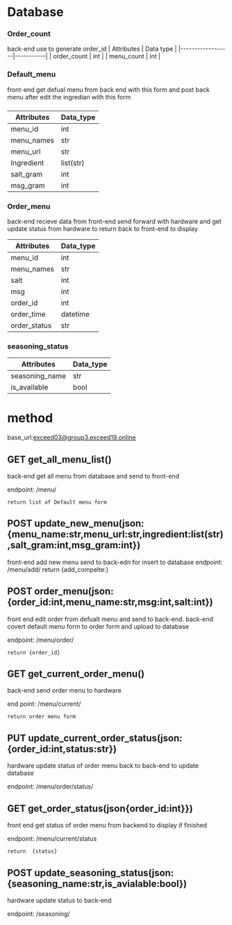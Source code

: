 # Database
### Order_count
back-end use to generate order_id
|    Attributes    | Data type |
|------------------|-----------|
|   order_count    |    int    |
|    menu_count    |    int    |
### Default_menu
front-end get defual menu from back end with this form and post back menu after edit the ingredian with this form
###
| Attributes | Data_type |
|------------|-----------|
|   menu_id  |    int    |
| menu_names |    str    |
| menu_url   |    str    |
| Ingredient | list(str) |
| salt_gram  |    int    |
|  msg_gram  |    int    |

### Order_menu
back-end recieve data from front-end send forward with hardware and get update status from hardware to return back to front-end to display

| Attributes | Data_type |
|------------|-----------|
|   menu_id  |    int    |
| menu_names |    str    |
|    salt    |    int    |
|    msg     |    int    |
|  order_id  |    int    |
| order_time |  datetime |
|order_status|    str    |

### seasoning_status
|   Attributes    | Data_type |
|-----------------|-----------|
| seasoning_name  |    str    |
|  is_available   |   bool    |


# method
base_url:exceed03@group3.exceed19.online

## GET get_all_menu_list()

back-end get all menu from database and send to front-end

endpoint: /menu/

    return list of Default menu form

## POST update_new_menu(json:{menu_name:str,menu_url:str,ingredient:list(str),salt_gram:int,msg_gram:int})
front-end add new menu send to back-edn for insert to database
endpoint: /menu/add/
    return {add_compelte:}
## POST order_menu(json:{order_id:int,menu_name:str,msg:int,salt:int})

front end edit order from defualt menu and send to back-end. back-end covert default menu form to order form and upload to database

endpoint: /menu/order/

    return {order_id}
## GET get_current_order_menu()
back-end send order menu to hardware

end point: /menu/current/

    return order menu form
## PUT update_current_order_status(json:{order_id:int,status:str})
hardware update status of order menu back to back-end to update database

endpoint: /menu/order/status/

## GET get_order_status(json{order_id:int}})
front end get status of order menu from backend to display if finished

endpoint: /menu/current/status

    return  {status}

## POST update_seasoning_status(json:{seasoning_name:str,is_avialable:bool})
hardware update status to back-end

endpoint: /seasoning/



